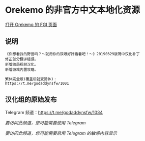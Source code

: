 # Orekemo 的非官方中文本地化资源

[打开 Orekemo 的 FGI 页面](https://furrygames.top/zh-cn/games/Orekemo.html)

## 说明

    《你想看我的野兽吗？～就用你的双眼好好看着吧！～》20190329版简中汉化补丁
    修正部分翻译错误。
    新增结局视频汉化。
    新增游戏内置攻略。
    
    繁体完全版(覆盖后就变简体)： 
    https://t.me/godaddynsfw/1001

## 汉化组的原始发布

Telegram 频道：<https://t.me/godaddynsfw/1034>

_要访问此频道，您可能需要使用 Telegram_
  
_要访问此频道，您可能需要启用 Telegram 的敏感内容显示_
